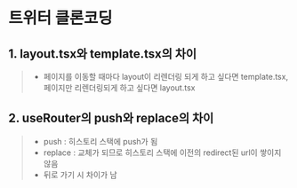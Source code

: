 # 트위터 클론코딩

## 1. layout.tsx와 template.tsx의 차이
> * 페이지를 이동할 때마다 layout이 리렌더링 되게 하고 싶다면 template.tsx, 페이지만 리렌더링되게 하고 싶다면 layout.tsx

## 2. useRouter의 push와 replace의 차이
> * push : 히스토리 스택에 push가 됨
> * replace : 교체가 되므로 히스토리 스택에 이전의 redirect된 url이 쌓이지 않음 
> * 뒤로 가기 시 차이가 남